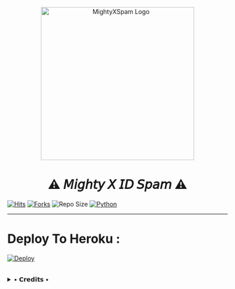 <p align="center">
  <img src="https://telegra.ph/file/5263e1131535379588c1b.jpg"width="350"" alt="MightyXSpam Logo">
</p>
<h1 align="center">
  <b>⚠️ 𝘔𝘪𝘨𝘩𝘵𝘺 𝘟 𝘐𝘋 𝘚𝘱𝘢𝘮 ⚠️</b>
</h1>

[![Hits](https://hits.seeyoufarm.com/api/count/incr/badge.svg?url=https%3A%2F%2Fgithub.com%2FBeingMighty%2FMightyXIDSpam&count_bg=%2379C83D&title_bg=%23555555&icon=&icon_color=%23E7E7E7&title=Hits&edge_flat=true)](https://github.com/BeingMighty/MightyXIDSpam)
[![Forks](https://img.shields.io/github/forks/BeingMighty/MightyXIDSpam?style=flat-square&color=blue)](https://github.com/BeingMighty/MightyXIDSpam/fork)
![Repo Size](https://img.shields.io/github/repo-size/BeingMighty/MightyXIDSpam?&color=limegreen&style=flat-square&logo=github)
[![Python](https://img.shields.io/badge/Python-v3.9.7-blue?style=flat-square)](https://www.python.org/)

----
 
# Deploy To Heroku :

[![Deploy](https://www.herokucdn.com/deploy/button.svg)](https://heroku.com/deploy?template=https://github.com/BeingMighty/MightyIDSpamDeploy)

<br>

<details>
 
  <summary> • 𝗖𝗿𝗲𝗱𝗶𝘁𝘀 • </summary>
  
* [MightyX Creator](https://github.com/BeingMighty)

* [Lonami](https://github.com/LonamiWebs/) For [Telethon.](https://github.com/LonamiWebs/Telethon)

</details>

